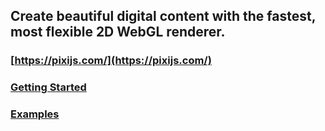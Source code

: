 ## Create beautiful digital content with the fastest, most flexible 2D WebGL renderer.

### [https://pixijs.com/](https://pixijs.com/)

### [Getting Started](https://pixijs.io/guides/basics/getting-started.html)

### [Examples](https://pixijs.io/examples/#/demos-basic/)
